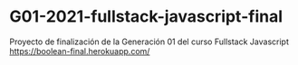 # G01-2021-fullstack-javascript-final
Proyecto de finalización de la Generación 01 del curso Fullstack Javascript
https://boolean-final.herokuapp.com/